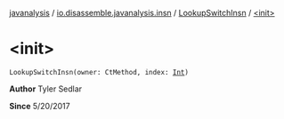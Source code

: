 [javanalysis](../../index.md) / [io.disassemble.javanalysis.insn](../index.md) / [LookupSwitchInsn](index.md) / [&lt;init&gt;](./-init-.md)

# &lt;init&gt;

`LookupSwitchInsn(owner: CtMethod, index: `[`Int`](https://kotlinlang.org/api/latest/jvm/stdlib/kotlin/-int/index.html)`)`

**Author**
Tyler Sedlar

**Since**
5/20/2017

